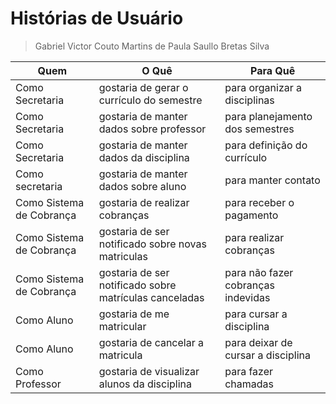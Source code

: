 
# Histórias de Usuário
> Gabriel Victor Couto Martins de Paula
> Saullo Bretas Silva

| Quem                     | O Quê                                                  | Para Quê                           |
| ------------------------ | ------------------------------------------------------ | ---------------------------------- |
| Como Secretaria          | gostaria de gerar o currículo do semestre              | para organizar a disciplinas       |
| Como Secretaria          | gostaria de manter dados sobre professor               | para planejamento dos semestres    |
| Como Secretaria          | gostaria de manter dados da disciplina                 | para definição do currículo        |
| Como secretaria          | gostaria de manter dados sobre aluno                   | para manter contato                |
| Como Sistema de Cobrança | gostaria de realizar cobranças                         | para receber o pagamento           |
| Como Sistema de Cobrança | gostaria de ser notificado sobre novas matriculas      | para realizar cobranças            |
| Como Sistema de Cobrança | gostaria de ser notificado sobre matrículas canceladas | para não fazer cobranças indevidas |
| Como Aluno               | gostaria de me matricular                              | para cursar a disciplina           |
| Como Aluno               | gostaria de cancelar a matricula                       | para deixar de cursar a disciplina |
| Como Professor           | gostaria de visualizar alunos da disciplina            | para fazer chamadas                |